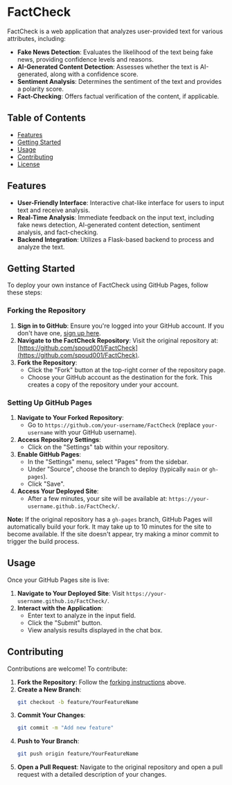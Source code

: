 # FactCheck

FactCheck is a web application that analyzes user-provided text for various attributes, including:

- **Fake News Detection**: Evaluates the likelihood of the text being fake news, providing confidence levels and reasons.
- **AI-Generated Content Detection**: Assesses whether the text is AI-generated, along with a confidence score.
- **Sentiment Analysis**: Determines the sentiment of the text and provides a polarity score.
- **Fact-Checking**: Offers factual verification of the content, if applicable.

## Table of Contents

- [Features](#features)
- [Getting Started](#getting-started)
- [Usage](#usage)
- [Contributing](#contributing)
- [License](#license)

## Features

- **User-Friendly Interface**: Interactive chat-like interface for users to input text and receive analysis.
- **Real-Time Analysis**: Immediate feedback on the input text, including fake news detection, AI-generated content detection, sentiment analysis, and fact-checking.
- **Backend Integration**: Utilizes a Flask-based backend to process and analyze the text.

## Getting Started

To deploy your own instance of FactCheck using GitHub Pages, follow these steps:

### Forking the Repository

1. **Sign in to GitHub**: Ensure you're logged into your GitHub account. If you don't have one, [sign up here](https://github.com/signup).
2. **Navigate to the FactCheck Repository**: Visit the original repository at: [https://github.com/spoud001/FactCheck](https://github.com/spoud001/FactCheck).
3. **Fork the Repository**:
   - Click the "Fork" button at the top-right corner of the repository page.
   - Choose your GitHub account as the destination for the fork. This creates a copy of the repository under your account.

### Setting Up GitHub Pages

1. **Navigate to Your Forked Repository**:
   - Go to `https://github.com/your-username/FactCheck` (replace `your-username` with your GitHub username).
2. **Access Repository Settings**:
   - Click on the "Settings" tab within your repository.
3. **Enable GitHub Pages**:
   - In the "Settings" menu, select "Pages" from the sidebar.
   - Under "Source", choose the branch to deploy (typically `main` or `gh-pages`).
   - Click "Save".
4. **Access Your Deployed Site**:
   - After a few minutes, your site will be available at: `https://your-username.github.io/FactCheck/`.

**Note:** If the original repository has a `gh-pages` branch, GitHub Pages will automatically build your fork. It may take up to 10 minutes for the site to become available. If the site doesn't appear, try making a minor commit to trigger the build process.

## Usage

Once your GitHub Pages site is live:

1. **Navigate to Your Deployed Site**: Visit `https://your-username.github.io/FactCheck/`.
2. **Interact with the Application**:
   - Enter text to analyze in the input field.
   - Click the "Submit" button.
   - View analysis results displayed in the chat box.

## Contributing

Contributions are welcome! To contribute:

1. **Fork the Repository**: Follow the [forking instructions](#forking-the-repository) above.
2. **Create a New Branch**:
   ```bash
   git checkout -b feature/YourFeatureName
3. **Commit Your Changes**:
    ```bash
    git commit -m "Add new feature"
4. **Push to Your Branch**:
    ```bash
    git push origin feature/YourFeatureName
5. **Open a Pull Request**:
    Navigate to the original repository and open a pull request with a detailed description of your changes.
